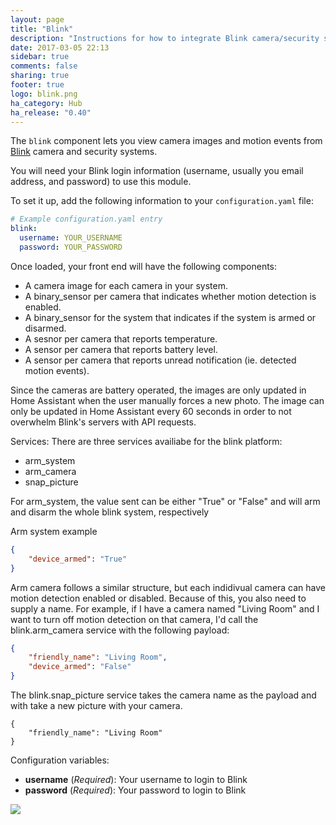 ```yaml
---
layout: page
title: "Blink"
description: "Instructions for how to integrate Blink camera/security system within Home Assistant."
date: 2017-03-05 22:13
sidebar: true
comments: false
sharing: true
footer: true
logo: blink.png
ha_category: Hub
ha_release: "0.40"
---
```


The `blink` component lets you view camera images and motion events from [Blink](http://blinkforhome.com) camera and security systems.

You will need your Blink login information (username, usually you email address, and password) to use this module.

To set it up, add the following information to your `configuration.yaml` file:

```yaml
# Example configuration.yaml entry
blink:
  username: YOUR_USERNAME
  password: YOUR_PASSWORD
```

Once loaded, your front end will have the following components:
* A camera image for each camera in your system.
* A binary_sensor per camera that indicates whether motion detection is enabled.
* A binary_sensor for the system that indicates if the system is armed or disarmed.
* A sesnor per camera that reports temperature.
* A sensor per camera that reports battery level.
* A sensor per camera that reports unread notification (ie. detected motion events).

Since the cameras are battery operated, the images are only updated in Home Assistant when the user manually forces a new photo.  The image can only be updated in Home Assistant every 60 seconds in order to not overwhelm Blink's servers with API requests.

Services:
There are three services availiabe for the blink platform:
- arm_system
- arm_camera
- snap_picture

For arm_system, the value sent can be either "True" or "False" and will arm and disarm the whole blink system, respectively

Arm system example
```json
{
    "device_armed": "True"
}
```

Arm camera follows a similar structure, but each indidivual camera can have motion detection enabled or disabled.  Because of this, you also need to supply a name.  For example, if I have a camera named "Living Room" and I want to turn off motion detection on that camera, I'd call the blink.arm_camera service with the following payload:
```json
{
    "friendly_name": "Living Room",
    "device_armed": "False"
}
```

The blink.snap_picture service takes the camera name as the payload and with take a new picture with your camera.
```
{
    "friendly_name": "Living Room"
}
```

Configuration variables:

- **username** (*Required*): Your username to login to Blink
- **password** (*Required*): Your password to login to Blink

<p class='img'>
  <img src='{{site_root}}/images/screenshots/blink_example_frontend.png' />
</p>
